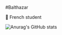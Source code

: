 #Balthazar

📍 French student

![Anurag's GitHub stats](https://github-readme-stats.vercel.app/api?username=anuraghazra&theme=radical_icons=true)
